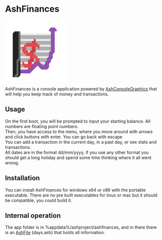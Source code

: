 # AshFinances
<img src="res/icon.png" width="200"/>

AshFinances is a console application powered by [AshConsoleGraphics](https://github.com/siljamdev/AshConsoleGraphics) that will help you keep track of money and transactions.

## Usage
On the first boot, you will be prompted to input your starting balance. All numbers are floating point numbers.  
Then, you have access to the menu, where you move around with arrows and click buttons with enter. You can go back with escape  
You can add a transaction in the current day, in a past day, or see stats and transactions.  
All dates are in the format dd/mm/yyyy, if you use any other format you should get a long holiday and spend some time thinking where it all went wrong.

## Installation
You can install AshFinances for windows x64 or x86 with the portable executable.
There are no pre built executables for linux or mac but it should be compatible, you could build it.

## Internal operation
The app folder is in %appdata%/ashproject/ashfinances, and in there there is an [AshFile](https://github.com/Dumbelfo08/AshLib) (days.ash) that holds all information.
